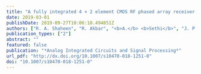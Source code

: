 ```yaml
---
title: "A fully integrated 4 × 2 element CMOS RF phased array receiver for 5G"
date: 2019-03-01
publishDate: 2019-09-27T10:06:10.494851Z
authors: ["R. A. Shaheen", "R. Akbar", "<b>A.</b> <b>Sethi</b>", "J. P. Aikio", "T. Rahkonen", "A. Pärssinen"]
publication_types: ["2"]
abstract: ""
featured: false
publication: "*Analog Integrated Circuits and Signal Processing*"
url_pdf: "http://dx.doi.org/10.1007/s10470-018-1251-0"
doi: "10.1007/s10470-018-1251-0"
---
```


